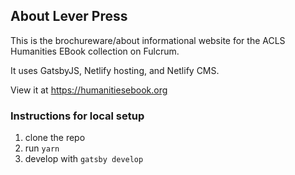 ## About Lever Press

This is the brochureware/about informational website for the ACLS Humanities EBook collection on Fulcrum.

It uses GatsbyJS, Netlify hosting, and Netlify CMS.

View it at https://humanitiesebook.org

### Instructions for local setup


1. clone the repo
2. run `yarn`
3. develop with `gatsby develop`
